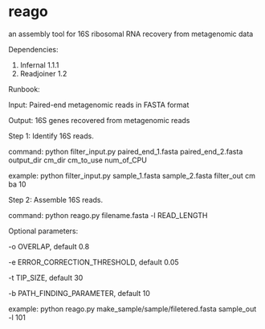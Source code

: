 reago
=====

an assembly tool for 16S ribosomal RNA recovery from metagenomic data

Dependencies:
1. Infernal 1.1.1
2. Readjoiner 1.2

Runbook:

Input: Paired-end metagenomic reads in FASTA format

Output: 16S genes recovered from metagenomic reads


Step 1: Identify 16S reads.

command: python filter_input.py paired_end_1.fasta paired_end_2.fasta output_dir cm_dir cm_to_use num_of_CPU

example: python filter_input.py sample_1.fasta sample_2.fasta filter_out cm ba 10


Step 2: Assemble 16S reads.

command: python reago.py filename.fasta -l READ_LENGTH

Optional parameters:

-o OVERLAP, default 0.8

-e ERROR_CORRECTION_THRESHOLD, default 0.05

-t TIP_SIZE, default 30

-b PATH_FINDING_PARAMETER, default 10

example: python reago.py make_sample/sample/filetered.fasta sample_out -l 101

